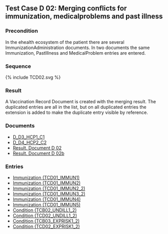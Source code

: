 ## Test Case D 02: Merging conflicts for immunization, medicalproblems and past illness

### Precondition
In the ehealth ecosystem of the patient there are several ImmunizationAdministration documents. In two documents the same Immunization, PastIllness and MedicalProblem entries are entered.

### Sequence

<div>{% include TCD02.svg %}</div>


### Result
A Vaccination Record Document is created with the merging result. The duplicated entries are all in the list, but on all duplicated entries the extension is added to make the duplicate entry visible by reference.

### Documents
* [D_D3_HCP1_C1](Bundle-D-D3-HCP1-C1.html)
* [D_D4_HCP2_C2](Bundle-D-D4-HCP2-C2.html)
* [Result. Document D 02](Bundle-RDD02.html)
* [Result. Document D 02b](Bundle-RDD02b.html)

### Entries
* [Immunization (TCD01_IMMUN1)](Immunization-TCD01-IMMUN1.html)
* [Immunization (TCD01_IMMUN2)](Immunization-TCD01-IMMUN2.html)
* [Immunization (TCD01_IMMUN2_2)](Immunization-TCD01-IMMUN2-2.html)
* [Immunization (TCD01_IMMUN3_2)](Immunization-TCD01-IMMUN3-2.html)
* [Immunization (TCD01_IMMUN4)](Immunization-TCD01-IMMUN4.html)
* [Immunization (TCD01_IMMUN5)](Immunization-TCD01-IMMUN5.html)
* [Condition (TCB02_UNDILL1_2)](Condition-TCB02-UNDILL1-2.html)
* [Condition (TCD02_UNDILL1_2)](Condition-TCD02-UNDILL1-2.html)
* [Condition (TCB03_EXPRISK1_2)](Condition-TCB03-EXPRISK1-2.html)
* [Condition (TCD02_EXPRISK1_2)](Condition-TCD02-EXPRISK1-2.html)
